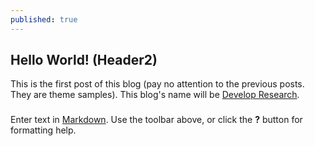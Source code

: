 ```yaml
---
published: true
---
```


## Hello World! (Header2)

This is the first post of this blog (pay no attention to the previous posts. They are theme samples). This blog's name will be [Develop Research](developresearch.github.io).

###

Enter text in [Markdown](http://daringfireball.net/projects/markdown/). Use the toolbar above, or click the **?** button for formatting help.
